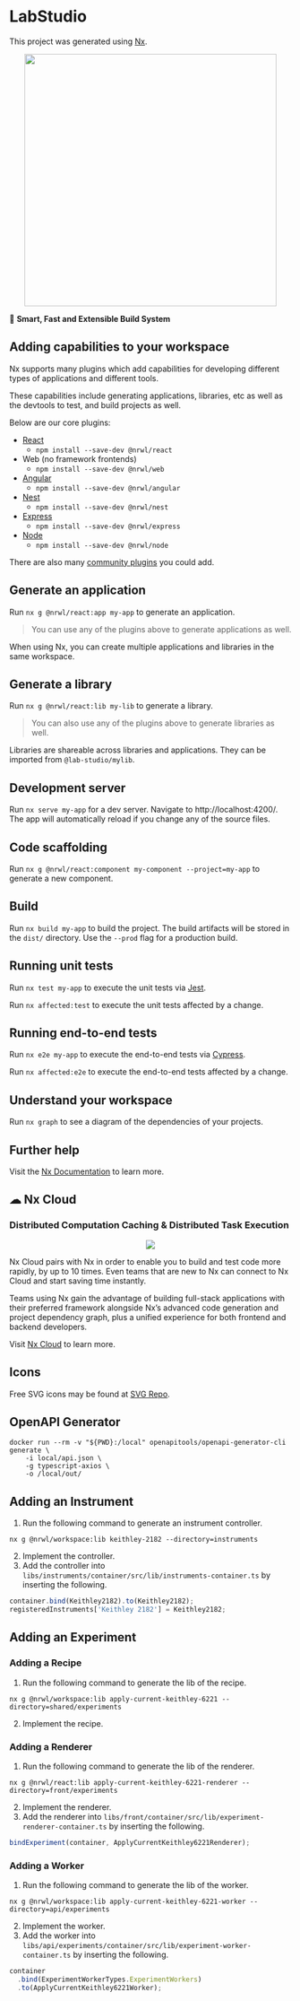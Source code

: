 # LabStudio

This project was generated using [Nx](https://nx.dev).

<p style="text-align: center;"><img src="https://raw.githubusercontent.com/nrwl/nx/master/images/nx-logo.png" width="450"></p>

🔎 **Smart, Fast and Extensible Build System**

## Adding capabilities to your workspace

Nx supports many plugins which add capabilities for developing different types of applications and different tools.

These capabilities include generating applications, libraries, etc as well as the devtools to test, and build projects as well.

Below are our core plugins:

- [React](https://reactjs.org)
  - `npm install --save-dev @nrwl/react`
- Web (no framework frontends)
  - `npm install --save-dev @nrwl/web`
- [Angular](https://angular.io)
  - `npm install --save-dev @nrwl/angular`
- [Nest](https://nestjs.com)
  - `npm install --save-dev @nrwl/nest`
- [Express](https://expressjs.com)
  - `npm install --save-dev @nrwl/express`
- [Node](https://nodejs.org)
  - `npm install --save-dev @nrwl/node`

There are also many [community plugins](https://nx.dev/community) you could add.

## Generate an application

Run `nx g @nrwl/react:app my-app` to generate an application.

> You can use any of the plugins above to generate applications as well.

When using Nx, you can create multiple applications and libraries in the same workspace.

## Generate a library

Run `nx g @nrwl/react:lib my-lib` to generate a library.

> You can also use any of the plugins above to generate libraries as well.

Libraries are shareable across libraries and applications. They can be imported from `@lab-studio/mylib`.

## Development server

Run `nx serve my-app` for a dev server. Navigate to http://localhost:4200/. The app will automatically reload if you change any of the source files.

## Code scaffolding

Run `nx g @nrwl/react:component my-component --project=my-app` to generate a new component.

## Build

Run `nx build my-app` to build the project. The build artifacts will be stored in the `dist/` directory. Use the `--prod` flag for a production build.

## Running unit tests

Run `nx test my-app` to execute the unit tests via [Jest](https://jestjs.io).

Run `nx affected:test` to execute the unit tests affected by a change.

## Running end-to-end tests

Run `nx e2e my-app` to execute the end-to-end tests via [Cypress](https://www.cypress.io).

Run `nx affected:e2e` to execute the end-to-end tests affected by a change.

## Understand your workspace

Run `nx graph` to see a diagram of the dependencies of your projects.

## Further help

Visit the [Nx Documentation](https://nx.dev) to learn more.

## ☁ Nx Cloud

### Distributed Computation Caching & Distributed Task Execution

<p style="text-align: center;"><img src="https://raw.githubusercontent.com/nrwl/nx/master/images/nx-cloud-card.png"></p>

Nx Cloud pairs with Nx in order to enable you to build and test code more rapidly, by up to 10 times. Even teams that are new to Nx can connect to Nx Cloud and start saving time instantly.

Teams using Nx gain the advantage of building full-stack applications with their preferred framework alongside Nx’s advanced code generation and project dependency graph, plus a unified experience for both frontend and backend developers.

Visit [Nx Cloud](https://nx.app/) to learn more.

## Icons

Free SVG icons may be found at [SVG Repo](https://www.svgrepo.com/).

## OpenAPI Generator

```
docker run --rm -v "${PWD}:/local" openapitools/openapi-generator-cli generate \
    -i local/api.json \
    -g typescript-axios \
    -o /local/out/
```

## Adding an Instrument

1. Run the following command to generate an instrument controller.

```
nx g @nrwl/workspace:lib keithley-2182 --directory=instruments
```

2. Implement the controller.
3. Add the controller into `libs/instruments/container/src/lib/instruments-container.ts` by inserting the following.

```typescript
container.bind(Keithley2182).to(Keithley2182);
registeredInstruments['Keithley 2182'] = Keithley2182;
```

## Adding an Experiment

### Adding a Recipe

1. Run the following command to generate the lib of the recipe.

```
nx g @nrwl/workspace:lib apply-current-keithley-6221 --directory=shared/experiments
```

2. Implement the recipe.

### Adding a Renderer

1. Run the following command to generate the lib of the renderer.

```
nx g @nrwl/react:lib apply-current-keithley-6221-renderer --directory=front/experiments
```

2. Implement the renderer.
3. Add the renderer into `libs/front/container/src/lib/experiment-renderer-container.ts` by inserting the following.

```typescript
bindExperiment(container, ApplyCurrentKeithley6221Renderer);
```

### Adding a Worker

1. Run the following command to generate the lib of the worker.

```
nx g @nrwl/workspace:lib apply-current-keithley-6221-worker --directory=api/experiments
```

2. Implement the worker.
3. Add the worker into `libs/api/experiments/container/src/lib/experiment-worker-container.ts` by inserting the following.

```typescript
container
  .bind(ExperimentWorkerTypes.ExperimentWorkers)
  .to(ApplyCurrentKeithley6221Worker);
```
